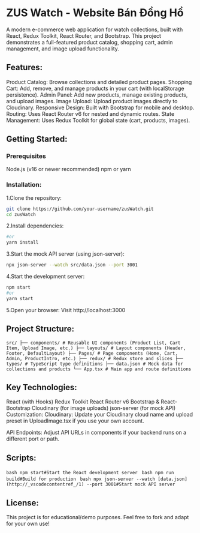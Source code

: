 # ZUS Watch - Website Bán Đồng Hồ
A modern e-commerce web application for watch collections, built with React, Redux Toolkit, React Router, and Bootstrap.
This project demonstrates a full-featured product catalog, shopping cart, admin management, and image upload functionality.

## Features:
Product Catalog: Browse collections and detailed product pages.
Shopping Cart: Add, remove, and manage products in your cart (with localStorage persistence).
Admin Panel: Add new products, manage existing products, and upload images.
Image Upload: Upload product images directly to Cloudinary.
Responsive Design: Built with Bootstrap for mobile and desktop.
Routing: Uses React Router v6 for nested and dynamic routes.
State Management: Uses Redux Toolkit for global state (cart, products, images).
## Getting Started:
### Prerequisites
Node.js (v16 or newer recommended)
npm or yarn
### Installation:
1.Clone the repository:
```bash
git clone https://github.com/your-username/zusWatch.git
cd zusWatch
```
2.Install dependencies:
```bash npm install
#or
yarn install
```
3.Start the mock API server (using json-server):
```bash
npx json-server --watch src/data.json --port 3001
```
4.Start the development server:
```bash
npm start
#or
yarn start
```
5.Open your browser:
Visit http://localhost:3000

## Project Structure:
``` src/ ├── components/ # Reusable UI components (Product List, Cart Item, Upload Image, etc.) ├── layouts/ # Layout components (Header, Footer, DefaultLayout) ├── Pages/ # Page components (Home, Cart, Admin, ProductIntro, etc.) ├── redux/ # Redux store and slices ├── types/ # TypeScript type definitions ├── data.json # Mock data for collections and products └── App.tsx # Main app and route definitions ``` 
## Key Technologies:
React (with Hooks)
Redux Toolkit
React Router v6
Bootstrap & React-Bootstrap
Cloudinary (for image uploads)
json-server (for mock API)
Customization:
Cloudinary:
Update your Cloudinary cloud name and upload preset in UploadImage.tsx if you use your own account.

API Endpoints:
Adjust API URLs in components if your backend runs on a different port or path.

## Scripts:
```bash npm start#Start the React development server ```
```bash npm run build#Build for production ```
```bash npx json-server --watch [data.json](http://_vscodecontentref_/1) --port 3001#Start mock API server ```



## License:
This project is for educational/demo purposes.
Feel free to fork and adapt for your own use!
